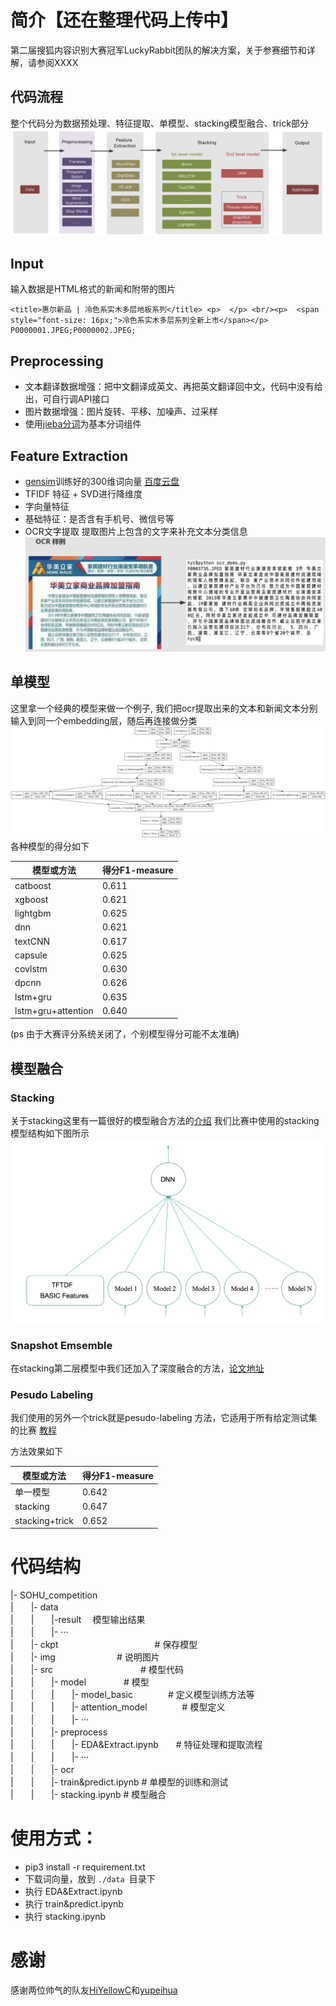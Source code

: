 # 简介【还在整理代码上传中】
第二届搜狐内容识别大赛冠军LuckyRabbit团队的解决方案，关于参赛细节和详解，请参阅XXXX
## 代码流程
整个代码分为数据预处理、特征提取、单模型、stacking模型融合、trick部分
    ![img](img/model.png)

## Input
输入数据是HTML格式的新闻和附带的图片

    <title>惠尔新品 | 冷色系实木多层地板系列</title> <p>  </p> <br/><p>  <span style="font-size: 16px;">冷色系实木多层系列全新上市</span></p>	P0000001.JPEG;P0000002.JPEG; 
## Preprocessing
* 文本翻译数据增强：把中文翻译成英文、再把英文翻译回中文，代码中没有给出，可自行调API接口
* 图片数据增强：图片旋转、平移、加噪声、过采样
* 使用[jieba分词](https://github.com/fxsjy/jieba)为基本分词组件
## Feature Extraction
* [gensim](https://github.com/RaRe-Technologies/gensim)训练好的300维词向量 [百度云盘](https://pan.baidu.com/s/11x9jhiof7Ik0rF-3zKL3eQ)
* TFIDF 特征 + SVD进行降维度
* 字向量特征 
* 基础特征：是否含有手机号、微信号等
* OCR文字提取
    提取图片上包含的文字来补充文本分类信息
    ![img](img/ocr.png)
## 单模型
这里拿一个经典的模型来做一个例子, 我们把ocr提取出来的文本和新闻文本分别输入到同一个embedding层，随后再连接做分类
    ![img](img/example.png)
各种模型的得分如下

| 模型或方法          | 得分F1-measure                                   |
| ----------- | ---------------------------------------- 
| catboost     | 0.611                                  |
| xgboost         | 0.621                                   |
| lightgbm      | 0.625                                   |
| dnn         | 0.621|
| textCNN  |0.617|
| capsule      |0.625|
| covlstm    |0.630|    
| dpcnn    |0.626|    
| lstm+gru    |0.635|    
| lstm+gru+attention    |0.640| 
(ps 由于大赛评分系统关闭了，个别模型得分可能不太准确)
## 模型融合
### Stacking
  关于stacking这里有一篇很好的模型融合方法的[介绍](https://mlwave.com/kaggle-ensembling-guide/)
  我们比赛中使用的stacking模型结构如下图所示
  ![img](img/stacking.png)
  
### Snapshot Emsemble
   在stacking第二层模型中我们还加入了深度融合的方法，[论文地址](https://arxiv.org/abs/1704.00109)
   
### Pesudo Labeling
   我们使用的另外一个trick就是pesudo-labeling 方法，它适用于所有给定测试集的比赛 [教程](https://shaoanlu.wordpress.com/2017/04/10/a-simple-pseudo-labeling-function-implementation-in-keras/)

方法效果如下

| 模型或方法          | 得分F1-measure                                   |
| ----------- | ---------------------------------------- 
| 单一模型     | 0.642                                  |
| stacking         | 0.647                                   |
| stacking+trick      | 0.652                                   |

# 代码结构
|- SOHU_competition<br/>
|　　|- data  　　　　　　　　　<br/>
|　　|　　|-result　           模型输出结果  <br/>
|　　|　　|- ···　　　　　　　　　　<br/>
|　　|- ckpt　　　　　　　　　　　# 保存模型<br/>
|　　|- img　　　　　　　# 说明图片<br/>
|　　|- src　　　　　　　　　　# 模型代码<br/>
|　　|　　|- model　　　　 # 模型<br/>
|　　|　　|　　|- model_basic　　　　# 定义模型训练方法等　　<br/>
|　　|　　|　　|- attention_model　　　　# 模型定义　　<br/>
|　　|　　|　　|- ···　　　<br/>
|　　|　　|- preprocess　<br/>
|　　|　　|　　|- EDA&Extract.ipynb　　# 特征处理和提取流程　<br/>
|　　|　　|　　|- ···　　　<br/>
|　　|　　|- ocr　<br/>
|　　|　　|- train&predict.ipynb # 单模型的训练和测试　<br/>
|　　|　　|- stacking.ipynb #  模型融合　<br/>


# 使用方式：
* pip3 install -r requirement.txt
* 下载词向量，放到 ```./data ```目录下
* 执行 EDA&Extract.ipynb
* 执行 train&predict.ipynb
* 执行 stacking.ipynb


# 感谢

感谢两位帅气的队友[HiYellowC](https://github.com/HiYellowC)和[yupeihua](https://github.com/yupeihua)
